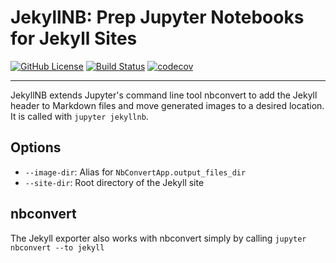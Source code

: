 # JekyllNB: Prep Jupyter Notebooks for Jekyll Sites

[![GitHub License](https://img.shields.io/github/license/klane/jekyllnb.svg)](https://github.com/klane/jekyllnb/blob/master/LICENSE)
[![Build Status](https://travis-ci.org/klane/jekyllnb.svg?branch=master)](https://travis-ci.org/klane/jekyllnb)
[![codecov](https://codecov.io/gh/klane/jekyllnb/branch/master/graph/badge.svg)](https://codecov.io/gh/klane/jekyllnb)

--------------------------------------------------------------------------------

JekyllNB extends Jupyter's command line tool nbconvert to add the Jekyll header to Markdown files and move generated images to a desired location. It is called with `jupyter jekyllnb`.

## Options

- `--image-dir`: Alias for `NbConvertApp.output_files_dir`
- `--site-dir`: Root directory of the Jekyll site

## nbconvert

The Jekyll exporter also works with nbconvert simply by calling `jupyter nbconvert --to jekyll`
